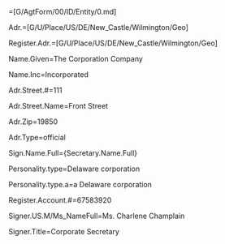 =[G/AgtForm/00/ID/Entity/0.md]

Adr.=[G/U/Place/US/DE/New_Castle/Wilmington/Geo]

Register.Adr.=[G/U/Place/US/DE/New_Castle/Wilmington/Geo]

Name.Given=The Corporation Company

Name.Inc=Incorporated

Adr.Street.#=111

Adr.Street.Name=Front Street

Adr.Zip=19850

Adr.Type=official

Sign.Name.Full={Secretary.Name.Full}

Personality.type=Delaware corporation

Personality.type.a=a Delaware corporation

Register.Account.#=67583920

Signer.US.M/Ms_NameFull=Ms. Charlene Champlain

Signer.Title=Corporate Secretary
